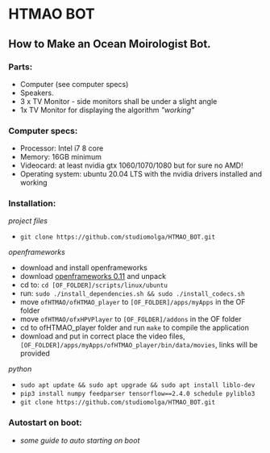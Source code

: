 # HTMAO BOT
## How to Make an Ocean Moirologist Bot. 

### Parts:
- Computer (see computer specs)
- Speakers. 
- 3 x TV Monitor - side monitors shall be under a slight angle
- 1x TV Monitor for displaying the algorithm *"working"*

### Computer specs:
- Processor: Intel i7 8 core
- Memory: 16GB minimum
- Videocard: at least nvidia gtx 1060/1070/1080 but for sure no AMD!
- Operating system: ubuntu 20.04 LTS with the nvidia drivers installed and working


### Installation:
*project files*
- `git clone https://github.com/studiomolga/HTMAO_BOT.git`

*openframeworks*
- download and install openframeworks
- download [openframeworks 0.11](https://github.com/openframeworks/openFrameworks/releases/download/0.11.2/of_v0.11.2_linux64gcc6_release.tar.gz) and unpack
- cd to: `cd [OF_FOLDER]/scripts/linux/ubuntu`
- run: `sudo ./install_dependencies.sh && sudo ./install_codecs.sh`
- move `ofHTMAO/ofHTMAO_player` to `[OF_FOLDER]/apps/myApps` in the OF folder
- move `ofHTMAO/ofxHPVPlayer` to `[OF_FOLDER]/addons` in the OF folder
- cd to ofHTMAO_player folder  and run `make` to compile the application
- download and put in correct place the video files, `[OF_FOLDER]/apps/myApps/ofHTMAO_player/bin/data/movies`, links will be provided

*python*
- `sudo apt update && sudo apt upgrade && sudo apt install liblo-dev`
- `pip3 install numpy feedparser tensorflow==2.4.0 schedule pyliblo3`
- `git clone https://github.com/studiomolga/HTMAO_BOT.git`


### Autostart on boot:
- *some guide to auto starting on boot*
